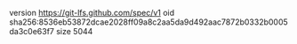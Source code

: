 version https://git-lfs.github.com/spec/v1
oid sha256:8536eb53872dcae2028ff09a8c2aa5da9d492aac7872b0332b0005da3c0e63f7
size 5044
